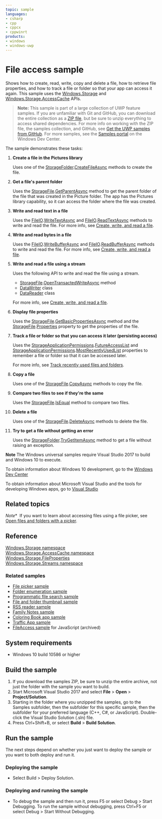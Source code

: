 ```yaml
---
topic: sample
languages:
- csharp
- cpp
- cppcx
- cppwinrt
products:
- windows
- windows-uwp
---
```


<!---
  category: FilesFoldersAndLibraries
  samplefwlink: http://go.microsoft.com/fwlink/p/?LinkId=619995
--->

# File access sample

Shows how to create, read, write, copy and delete a file, how to retrieve file properties, and how 
to track a file or folder so that your app can access it again. 
This sample uses the [Windows.Storage](http://msdn.microsoft.com/library/windows/apps/br227346) and 
[Windows.Storage.AccessCache](http://msdn.microsoft.com/library/windows/apps/br207498) APIs.

> **Note:** This sample is part of a large collection of UWP feature samples. 
> If you are unfamiliar with Git and GitHub, you can download the entire collection as a 
> [ZIP file](https://github.com/Microsoft/Windows-universal-samples/archive/master.zip), but be 
> sure to unzip everything to access shared dependencies. For more info on working with the ZIP file, 
> the samples collection, and GitHub, see [Get the UWP samples from GitHub](https://aka.ms/ovu2uq). 
> For more samples, see the [Samples portal](https://aka.ms/winsamples) on the Windows Dev Center. 

The sample demonstrates these tasks:

1.  **Create a file in the Pictures library**

    Uses one of the [StorageFolder](http://msdn.microsoft.com/library/windows/apps/br227230).[CreateFileAsync](http://msdn.microsoft.com/library/windows/apps/br227249) methods to create the file.

2.  **Get a file's parent folder**

    Uses the [StorageFile](http://msdn.microsoft.com/library/windows/apps/br227171).[GetParentAsync](http://msdn.microsoft.com/library/windows/apps/dn298477) method to get the parent folder of the file that was created in the Picture folder. The app has the Pictures library capability, so it can access the folder where the file was created.

3.  **Write and read text in a file**

    Uses the [FileIO](http://msdn.microsoft.com/library/windows/apps/hh701440).[WriteTextAsync](http://msdn.microsoft.com/library/windows/apps/hh701505) and [FileIO](http://msdn.microsoft.com/library/windows/apps/hh701440).[ReadTextAsync](http://msdn.microsoft.com/library/windows/apps/hh701482) methods to write and read the file. For more info, see [Create, write, and read a file](https://msdn.microsoft.com/library/windows/apps/mt185401).

4.  **Write and read bytes in a file**

    Uses the [FileIO](http://msdn.microsoft.com/library/windows/apps/hh701440).[WriteBufferAsync](http://msdn.microsoft.com/library/windows/apps/hh701490) and [FileIO](http://msdn.microsoft.com/library/windows/apps/hh701440).[ReadBufferAsync](http://msdn.microsoft.com/library/windows/apps/hh701468) methods to write and read the file. For more info, see [Create, write, and read a file](https://msdn.microsoft.com/library/windows/apps/mt185401).

5.  **Write and read a file using a stream**

    Uses the following API to write and read the file using a stream.

    -   [StorageFile](http://msdn.microsoft.com/library/windows/apps/br227171).[OpenTransactedWriteAsync](http://msdn.microsoft.com/library/windows/apps/hh996766) method
    -   [DataWriter](http://msdn.microsoft.com/library/windows/apps/br208154) class
    -   [DataReader](http://msdn.microsoft.com/library/windows/apps/br208119) class

    For more info, see [Create, write, and read a file](https://msdn.microsoft.com/library/windows/apps/mt185401).

6.  **Display file properties**

    Uses the [StorageFile](http://msdn.microsoft.com/library/windows/apps/br227171).[GetBasicPropertiesAsync](http://msdn.microsoft.com/library/windows/apps/hh701737) method and the [StorageFile](http://msdn.microsoft.com/library/windows/apps/br227171).[Properties](http://msdn.microsoft.com/library/windows/apps/br227225) property to get the properties of the file.

7.  **Track a file or folder so that you can access it later (persisting access)**

    Uses the [StorageApplicationPermissions](http://msdn.microsoft.com/library/windows/apps/br207456).[FutureAccessList](http://msdn.microsoft.com/library/windows/apps/br207457) and [StorageApplicationPermissions](http://msdn.microsoft.com/library/windows/apps/br207456).[MostRecentlyUsedList](http://msdn.microsoft.com/library/windows/apps/br207458) properties to remember a file or folder so that it can be accessed later.

    For more info, see [Track recently used files and folders](https://msdn.microsoft.com/library/windows/apps/mt186452).

8.  **Copy a file**

    Uses one of the [StorageFile](http://msdn.microsoft.com/library/windows/apps/br227171).[CopyAsync](http://msdn.microsoft.com/library/windows/apps/br227190) methods to copy the file.

9.  **Compare two files to see if they're the same**

    Uses the [StorageFile](http://msdn.microsoft.com/library/windows/apps/br227171).[IsEqual](http://msdn.microsoft.com/library/windows/apps/dn298484) method to compare two files.

10. **Delete a file**

    Uses one of the [StorageFile](http://msdn.microsoft.com/library/windows/apps/br227171).[DeleteAsync](http://msdn.microsoft.com/library/windows/apps/br227199) methods to delete the file.

11. **Try to get a file without getting an error**

    Uses the [StorageFolder](http://msdn.microsoft.com/library/windows/apps/br227230).[TryGetItemAsync](http://msdn.microsoft.com/library/windows/apps/dn251721) method to get a file without raising an exception.

**Note** The Windows universal samples require Visual Studio 2017 to build and Windows 10 to execute.
 
To obtain information about Windows 10 development, go to the [Windows Dev Center](http://go.microsoft.com/fwlink/?LinkID=532421)

To obtain information about Microsoft Visual Studio and the tools for developing Windows apps, go to [Visual Studio](http://go.microsoft.com/fwlink/?LinkID=532422)

## Related topics

*Note**  If you want to learn about accessing files using a file picker, see [Open files and folders with a picker](https://msdn.microsoft.com/library/windows/apps/mt186456).

## Reference

[Windows.Storage namespace](http://msdn.microsoft.com/library/windows/apps/br227346)  
[Windows.Storage.AccessCache namespace](http://msdn.microsoft.com/library/windows/apps/br207498)  
[Windows.Storage.FileProperties](http://msdn.microsoft.com/library/windows/apps/br207831)  
[Windows.Storage.Streams namespace](http://msdn.microsoft.com/library/windows/apps/br241791)  

### Related samples

* [File picker sample](http://go.microsoft.com/fwlink/p/?linkid=231464)
* [Folder enumeration sample](http://go.microsoft.com/fwlink/p/?linkid=231512)
* [Programmatic file search sample](http://go.microsoft.com/fwlink/p/?linkid=231532)
* [File and folder thumbnail sample](http://go.microsoft.com/fwlink/p/?linkid=231522)
* [RSS reader sample](https://github.com/Microsoft/Windows-appsample-rssreader)
* [Family Notes sample](https://github.com/Microsoft/Windows-appsample-familynotes)
* [Coloring Book app sample](https://github.com/Microsoft/Windows-appsample-coloringbook)
* [Traffic App sample](https://github.com/microsoft/windows-appsample-trafficapp/)
* [FileAccess sample](/archived/FileAccess/) for JavaScript (archived)

## System requirements

* Windows 10 build 10586 or higher

## Build the sample

1. If you download the samples ZIP, be sure to unzip the entire archive, not just the folder with the sample you want to build. 
2. Start Microsoft Visual Studio 2017 and select **File** \> **Open** \> **Project/Solution**.
3. Starting in the folder where you unzipped the samples, go to the Samples subfolder, then the subfolder for this specific sample, then the subfolder for your preferred language (C++, C#, or JavaScript). Double-click the Visual Studio Solution (.sln) file.
4. Press Ctrl+Shift+B, or select **Build** \> **Build Solution**.

## Run the sample

The next steps depend on whether you just want to deploy the sample or you want to both deploy and run it.

### Deploying the sample

- Select Build > Deploy Solution. 

### Deploying and running the sample

- To debug the sample and then run it, press F5 or select Debug >  Start Debugging. To run the sample without debugging, press Ctrl+F5 or select Debug > Start Without Debugging. 

